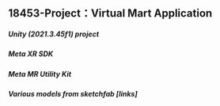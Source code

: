 ## 18453-Project：Virtual Mart Application
##### Unity (2021.3.45f1) project 
##### Meta XR SDK
##### Meta MR Utility Kit
##### Various models from sketchfab [links]

